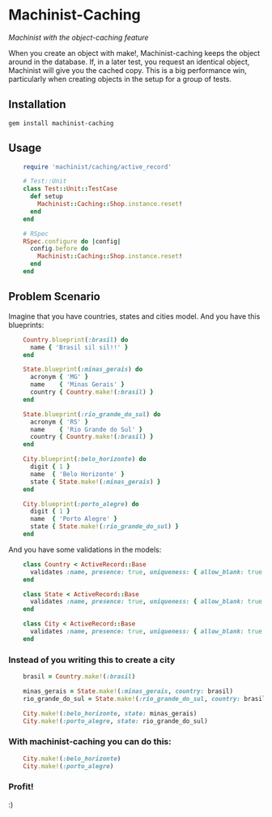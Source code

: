 Machinist-Caching
=================

*Machinist with the object-caching feature*

When you create an object with make!, Machinist-caching keeps the object around in the database. If, in a later test, you request an identical object, Machinist will give you the cached copy.
This is a big performance win, particularly when creating objects in the setup for a group of tests.

## Installation

    gem install machinist-caching

## Usage

```ruby
    require 'machinist/caching/active_record'

    # Test::Unit
    class Test::Unit::TestCase
      def setup
        Machinist::Caching::Shop.instance.reset!
      end
    end

    # RSpec
    RSpec.configure do |config|
      config.before do
        Machinist::Caching::Shop.instance.reset!
      end
    end
```

## Problem Scenario

Imagine that you have countries, states and cities model. And you have this blueprints:

```ruby
    Country.blueprint(:brasil) do
      name { 'Brasil sil sil!!' }
    end

    State.blueprint(:minas_gerais) do
      acronym { 'MG' }
      name    { 'Minas Gerais' }
      country { Country.make!(:brasil) }
    end

    State.blueprint(:rio_grande_do_sul) do
      acronym { 'RS' }
      name    { 'Rio Grande do Sul' }
      country { Country.make!(:brasil) }
    end

    City.blueprint(:belo_horizonte) do
      digit { 1 }
      name  { 'Belo Horizonte' }
      state { State.make!(:minas_gerais) }
    end

    City.blueprint(:porto_alegre) do
      digit { 1 }
      name  { 'Porto Alegre' }
      state { State.make!(:rio_grande_do_sul) }
    end
```

And you have some validations in the models:

```ruby
    class Country < ActiveRecord::Base
      validates :name, presence: true, uniqueness: { allow_blank: true }
    end

    class State < ActiveRecord::Base
      validates :name, presence: true, uniqueness: { allow_blank: true }
    end

    class City < ActiveRecord::Base
      validates :name, presence: true, uniqueness: { allow_blank: true }
    end
```

### Instead of you writing this to create a city

```ruby
    brasil = Country.make!(:brasil)

    minas_gerais = State.make!(:minas_gerais, country: brasil)
    rio_grande_do_sul = State.make!(:rio_grande_do_sul, country: brasil)

    City.make!(:belo_horizonte, state: minas_gerais)
    City.make!(:porto_alegre, state: rio_grande_do_sul)
```

### With **machinist-caching** you can do this:

```ruby
    City.make!(:belo_horizonte)
    City.make!(:porto_alegre)
```

### Profit!

:)